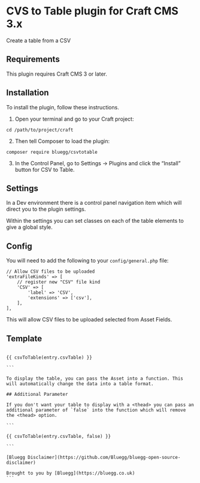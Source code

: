 # CVS to Table plugin for Craft CMS 3.x

Create a table from a CSV

## Requirements

This plugin requires Craft CMS 3 or later.

## Installation

To install the plugin, follow these instructions.

1. Open your terminal and go to your Craft project:

```
cd /path/to/project/craft
```

2. Then tell Composer to load the plugin:

```
composer require bluegg/csvtotable
```

3. In the Control Panel, go to Settings → Plugins and click the “Install” button for CSV to Table.

## Settings

In a Dev environment there is a control panel navigation item which will direct you to the plugin settings.

Within the settings you can set classes on each of the table elements to give a global style.

## Config

You will need to add the following to your `config/general.php` file:

```
// Allow CSV files to be uploaded
'extraFileKinds' => [
	// register new "CSV" file kind
	'CSV' => [
    	'label' => 'CSV',
    	'extensions' => ['csv'],
	],
],
```

This will allow CSV files to be uploaded selected from Asset Fields.

## Template

````

{{ csvToTable(entry.csvTable) }}

```

To display the table, you can pass the Asset into a function. This will automatically change the data into a table format.

## Additional Parameter

If you don't want your table to display with a <thead> you can pass an additional parameter of `false` into the function which will remove the <thead> option.

```

{{ csvToTable(entry.csvTable, false) }}

```

[Bluegg Disclaimer](https://github.com/Bluegg/bluegg-open-source-disclaimer)

Brought to you by [Bluegg](https://bluegg.co.uk)
```
````
